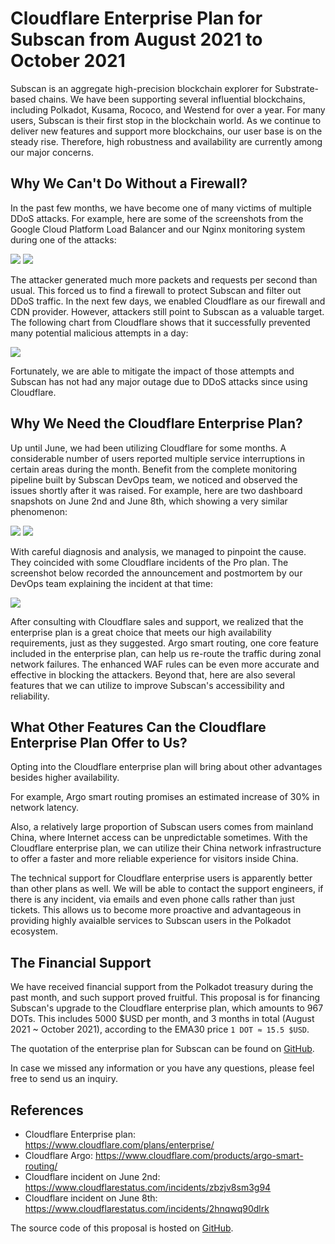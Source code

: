 # Cloudflare Enterprise Plan for Subscan from August 2021 to October 2021

Subscan is an aggregate high-precision blockchain explorer for Substrate-based chains. We have been supporting several influential blockchains, including Polkadot, Kusama, Rococo, and Westend for over a year. For many users, Subscan is their first stop in the blockchain world. As we continue to deliver new features and support more blockchains, our user base is on the steady rise. Therefore, high robustness and availability are currently among our major concerns.

## Why We Can't Do Without a Firewall?

In the past few months, we have become one of many victims of multiple DDoS attacks. For example, here are some of the screenshots from the Google Cloud Platform Load Balancer and our Nginx monitoring system during one of the attacks:

![](./chart-nginx-under-attack.png)
![](./chart-gcp-load-balancer-under-attack.png)

The attacker generated much more packets and requests per second than usual. This forced us to find a firewall to protect Subscan and filter out DDoS traffic. In the next few days, we enabled Cloudflare as our firewall and CDN provider. However, attackers still point to Subscan as a valuable target. The following chart from Cloudflare shows that it successfully prevented many potential malicious attempts in a day:

![](./cloudflare-firewall-analysis-june-21.png)

Fortunately, we are able to mitigate the impact of those attempts and Subscan has not had any major outage due to DDoS attacks since using Cloudflare.

## Why We Need the Cloudflare Enterprise Plan?

Up until June, we had been utilizing Cloudflare for some months. A considerable number of users reported multiple service interruptions in certain areas during the month. Benefit from the complete monitoring pipeline built by Subscan DevOps team, we noticed and observed the issues shortly after it was raised. For example, here are two dashboard snapshots on June 2nd and June 8th, which showing a very similar phenomenon:

![](./cloudflare-public-plan-incident-june-2nd.png)
![](./cloudflare-public-plan-incident-june-8th.png)

With careful diagnosis and analysis, we managed to pinpoint the cause. They coincided with some Cloudflare incidents of the Pro plan. The screenshot below recorded the announcement and postmortem by our DevOps team explaining the incident at that time:

![](./cloudflare-public-plan-incident-impacted-subscan.png)

After consulting with Cloudflare sales and support, we realized that the enterprise plan is a great choice that meets our high availability requirements, just as they suggested. Argo smart routing, one core feature included in the enterprise plan, can help us re-route the traffic during zonal network failures. The enhanced WAF rules can be even more accurate and effective in blocking the attackers. Beyond that, here are also several features that we can utilize to improve Subscan's accessibility and reliability.

## What Other Features Can the Cloudflare Enterprise Plan Offer to Us?

Opting into the Cloudflare enterprise plan will bring about other advantages besides higher availability.

For example, Argo smart routing promises an estimated increase of 30% in network latency.

Also, a relatively large proportion of Subscan users comes from mainland China, where Internet access can be unpredictable sometimes. With the Cloudflare enterprise plan, we can utilize their China network infrastructure to offer a faster and more reliable experience for visitors inside China.

The technical support for Cloudflare enterprise users is apparently better than other plans as well. We will be able to contact the support engineers, if there is any incident, via emails and even phone calls rather than just tickets. This allows us to become more proactive and advantageous in providing highly avaialble services to Subscan users in the Polkadot ecosystem.

## The Financial Support

We have received financial support from the Polkadot treasury during the past month, and such support proved fruitful. This proposal is for financing Subscan's upgrade to the Cloudflare enterprise plan, which amounts to 967 DOTs. This includes 5000 $USD per month, and 3 months in total (August 2021 ~ October 2021), according to the EMA30 price `1 DOT ≈ 15.5 $USD`.

The quotation of the enterprise plan for Subscan can be found on [GitHub](https://github.com/itering/subscan-treasury-proposals/blob/master/cloudflare-enterprise-2021-august-to-october/cloudflare-enterprise-quotation.xlsx).

In case we missed any information or you have any questions, please feel free to send us an inquiry.

## References

- Cloudflare Enterprise plan: <https://www.cloudflare.com/plans/enterprise/>
- Cloudflare Argo: <https://www.cloudflare.com/products/argo-smart-routing/>
- Cloudflare incident on June 2nd: <https://www.cloudflarestatus.com/incidents/zbzjv8sm3g94>
- Cloudflare incident on June 8th: <https://www.cloudflarestatus.com/incidents/2hnqwq90dlrk>

The source code of this proposal is hosted on [GitHub](https://github.com/itering/subscan-treasury-proposals/tree/master/cloudflare-enterprise-2021-august-to-october).
